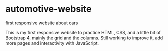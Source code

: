 # automotive-website
first responsive website about cars

This is my first responsive website to practice HTML, CSS, and a little bit of Bootstrap 4, mainly the grid and the columns.
Still working to improve it, add more pages and interactivity with JavaScript.
